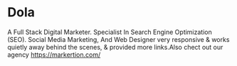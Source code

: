# Dola
A Full Stack Digital Marketer. Specialist In Search Engine Optimization (SEO). Social Media Marketing, And Web Designer
very responsive & works quietly away behind the scenes, & provided more links.Also chect out our agency
https://markertion.com/
